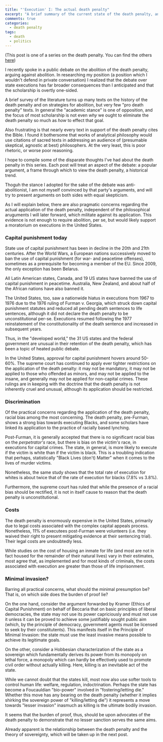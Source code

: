```yaml
---
title: "'Execution' I: The actual death penalty"
excerpt: "A brief summary of the current state of the death penalty, and a consideration of the basic state of the debate"
comments: true
categories: 
  - death penalty
tags:
  - death
  - politics
---
```


(This post is one of a series on the death penalty. You can find the others [here](/categories/#death-penalty))

I recently spoke in a public debate on the abolition of the death penalty, arguing against abolition. In researching my position (a position which I wouldn't defend in private conversation) I realized that the debate over state executions has far broader consequences than I anticipated and that the scholarship is overtly one-sided.

A brief survey of the literature turns up many texts on the history of the death penalty and on strategies for abolition, but very few "pro death penalty" texts. In general the "academic stance" is one of opposition, and the focus of most scholarship is not even _why_ we ought to eliminate the death penalty so much as _how_ to effect that goal.

Also frustrating is that nearly every text in support of the death penalty cites the Bible. I found it bothersome that works of analytical philosophy would use citations of sacred texts in addressing an audience of (presumable skeptical, agnostic at best) philosophers. At the very least, this is poor rhetoric, or worse poor reasoning.

I hope to compile some of the disparate thoughts I've had about the death penalty in this series. Each post will treat an aspect of the debate: a popular argument, a frame through which to view the death penalty, a historical trend.

Thoguh the stance I adopted for the sake of the debate was anti-abolitionist, I am not myself convinced by that party's arguments, and will try to present arguments on both sides with equal skepticism.

As I will explain below, there are also pragmatic concerns regarding the actual application of the death penalty, independent of the philosophical aruguments I will later forward, which militate against its application. This evidence is not enough to require abolition, per se, but would likely support a moratorium on executions in the United States.

### Capital punishment today

State use of capital punishment has been in decline in the 20th and 21th centuries. After the World Wars, a European nations successively moved to ban the use of capital punishment (for war- and peacetime offenses), sometimes as a prerequisite for becoming a member of the EU. Since 2009, the only exception has been Belarus.

All Latin American states, Canada, and 19 US states have banned the use of capital punishment in peacetime. Australia, New Zealand, and about half of the African nations have also banned it.

The United States, too, saw a nationwide hiatus in executions from 1967 to 1976 due to the 1976 ruling of Furman v. Georgia, which struck down capital punishment statutes and reduced all pending death sentences to life sentences, although it did not declare the death penalty to be unconstitutional per-se. Executions resumed following the 1977 reinstatement of the constitutionality of the death sentence and increased in subsequent years. 

Thus, in the "developed world," the 31 US states and the federal government are unusual in their retention of the death penalty, which has been a topic of heated public debate.

In the United States, approval for capital punishment hovers around 50-60%. The supreme court has continued to apply ever tighter restrictions on the application of the death penalty: it may not be mandatory, it may not be applied to those who offended as minors, and may not be applied to the insane, and generally may not be applied for non-capital crimes. These rulings are in keeping with the doctrine that the death penalty is not inherently cruel and unusual, although its application should be restricted.

### Discrimination

Of the practical concerns regarding the application of the death penalty, racial bias among the most concerning. The death penalty, pre-Furman, shows a strong bias towards executing Blacks, and some scholars have linked its application to the practice of racially based lynching.

Post-Furman, it is generally accepted that there is no significant racial bias on the _perpetrator's_ race, but there is bias on the _victim's_ race, in executions for capital crimes. The state, in general, is more likely to execute if the victim is white than if the victim is black. This is a troubling indication that perhaps, statistically "Black Lives (don't) Matter" when it comes to the lives of murder victims.

Nonetheless, the same study shows that the total rate of execution for whites is about twice that of the rate of execution for blacks (7.8% vs 3.8%).

Furthermore, the supreme court has ruled that while the presence of a racial bias should be rectified, it is not in itself cause to reason that the death penalty is unconstitutional.

### Costs

The death penalty is enormously expensive in the United States, primarily due to legal costs associated with the complex capital appeals process. Nonetheless, 11% of executees post-Furman were volunteers (i.e. they waived their right to present mitigating evidence at their sentencing trial). Their legal costs are undoubtedly less.

While studies on the cost of housing an inmate for life (and most are not in fact housed for the remainder of their natural lives) vary in their estimates, most agree that, as implemented and for most kinds of criminals, the costs associated with execution are greater than those of life imprisonment.

### Minimal invasion?

Barring all practical concerns, what should the minimal presumption be? That is, on which side does the burden of proof lie?

On the one hand, consider the argument forwarded by Kramer (Ethics of Capital Punishment) on behalf of Beccaria that on basic principles of liberal democracies, the state may not use its power capriciously and must not use it unless it can be proved to achieve some justifiably sought public aim (which, by the principle of democracy, government agents must be licensed to seek by their constitutents). This manifests itself in the Principle of Minimal Invasion: the state must use the least invasive means possible to achieve its legitimate goals.

On the other, consider a Hobbesian characterization of the state as a sovereign which fundamentally derives its power from its monopoly on lethal force, a monopoly which can hardly be effectively used to promote civil order without actually killing. Here, killing is an inevitable act of the state.

While we cannot doubt that the states kill, most now also use softer tools to control human life: welfare, regulation, indoctrination. Perhaps the state has become a Foucauldian "bio-power" involved in "fostering/letting die." Whether this move has any bearing on the death penalty (whether it implies shirking the sovereign power of "killing/letting die") it represents a move towards "lesser invasion" inasmuch as killing is the ultimate bodily invasion.

It seems that the burden of proof, thus, should be upon advocates of the death penalty to demonstrate that no lesser sanction serves the same aims.

Already apparent is the relationship between the death penalty and the theory of sovereignty, which will be taken up in the next post.

